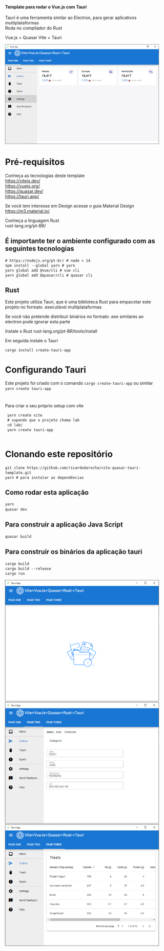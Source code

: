 #### Template para rodar o Vue.js com Tauri

Tauri é uma ferramenta similar ao Electron, para gerar aplicativos multiplataformas  
Roda no compilador do Rust

Vue.js + Quasar
Vite + Tauri

![](dashboard.PNG)

# Pré-requisitos

Conheça as tecnologias deste template  
https://vitejs.dev/   
https://vuejs.org/  
https://quasar.dev/   
https://tauri.app/  

Se você tem interesse em Design acesse o guia Material Design  
https://m3.material.io/

Conheça a linguagem Rust  
rust-lang.org/pt-BR/

## É importante ter o ambiente configurado com as seguintes tecnologias
```shell
# https://nodejs.org/pt-br/ # node > 14
npm install --global yarn # yarn
yarn global add @vue/cli # vue cli
yarn global add @quasar/cli # quasar cli
```

## Rust  
Este projeto utiliza Tauri, que é uma biblioteca Rust para empacotar este projeto no formato .executável multiplataformas

Se você não pretende distribuir binários no formato .exe similares ao electron pode ignorar esta parte

Instale o Rust 
rust-lang.org/pt-BR/tools/install

Em seguida instale o Tauri
```shell
cargo install create-tauri-app
```

# Configurando Tauri

Este projeto foi criado com o comando `cargo create-tauri-app` ou similar `yarn create tauri-app`

# 
Para criar o seu próprio setup com vite
```shell
 yarn create vite
 # supondo que o projeto chama lab
 cd lab/
 yarn create tauri-app
 
```
# Clonando este repositório
```shell
git clone https://github.com/ricardodarocha/vite-quasar-tauri-template.git
yarn # para instalar as dependências
```

## Como rodar esta aplicação
```bash
yarn 
quasar dev
```

## Para construir a aplicação Java Script


```bash
quasar build
```

## Para construir os binários da aplicação tauri

```
cargo build 
cargo build --release
cargo run
```
![](mainlayout.PNG)
![](cadastromenu.PNG)
![](tabela.PNG)
